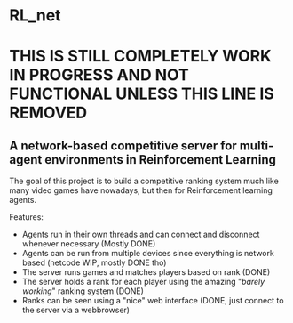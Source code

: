 # RL_net
# THIS IS STILL COMPLETELY WORK IN PROGRESS AND NOT FUNCTIONAL UNLESS THIS LINE IS REMOVED

## A network-based competitive server for multi-agent environments in Reinforcement Learning

The goal of this project is to build a competitive ranking system much like many video games have nowadays, but then for Reinforcement learning agents.

Features:
 - Agents run in their own threads and can connect and disconnect whenever necessary (Mostly DONE)
 - Agents can be run from multiple devices since everything is network based (netcode WIP, mostly DONE tho)
 - The server runs games and matches players based on rank (DONE)
 - The server holds a rank for each player using the amazing "_barely working_" ranking system (DONE)
 - Ranks can be seen using a "nice" web interface (DONE, just connect to the server via a webbrowser)
